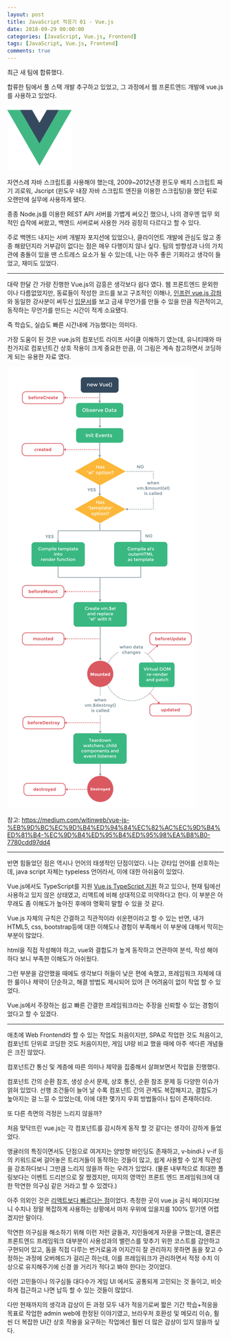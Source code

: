 ```yaml
---
layout: post
title: JavaScript 적응기 01 - Vue.js
date: 2018-09-29 00:00:00
categories: [JavaScript, Vue.js, Frontend]
tags: [JavaScript, Vue.js, Frontend]
comments: true
---
```


최근 새 팀에 합류했다.

합류한 팀에서 풀 스택 개발 추구하고 있었고, 그 과정에서 웹 프론트엔드 개발에 vue.js를 사용하고 있었다.

![Vue.js](/images/2018/Vue.png)

자연스레 자바 스크립트를 사용해야 했는데, 2009~2012년경 윈도우 배치 스크립트 짜기 괴로워, Jscript (윈도우 내장 자바 스크립트 엔진을 이용한 스크립팅)을 했던 뒤로 오랜만에 실무에 사용하게 됐다.

종종 Node.js를 이용한 REST API 서버를 가볍게 써오긴 했으나, 나의 경우엔 업무 외적인 습작에 써왔고, 백엔드 서버로써 사용한 거라 굉장히 다르다고 할 수 있다.

주로 백엔드 내지는 서버 개발자 포지션에 있었으나, 클라이언트 개발에 관심도 많고 종종 해왔던지라 거부감이 없다는 점은 매우 다행이지 않나 싶다. 팀의 방향성과 나의 가치관에 충돌이 있을 땐 스트레스 요소가 될 수 있는데, 나는 아주 좋은 기회라고 생각이 들었고, 재미도 있었다.

---

대략 한달 간 가량 진행한 Vue.js의 감흥은 생각보다 쉽다 였다.
웹 프론트엔드 문외한이나 다름없었지만, 동료들이 작성한 코드를 보고 구조적인 이해나, [인프런 vue.js 강좌](https://www.inflearn.com/course/vue-pwa-vue-js-%EA%B8%B0%EB%B3%B8/)와 동일한 강사분이 써두신 [입문서](https://joshua1988.github.io/web-development/vuejs/vuejs-tutorial-for-beginner/)를 보고 금새 무언가를 만들 수 있을 만큼 직관적이고, 동작하는 무언가를 만드는 시간이 적게 소요됐다. 

즉 학습도, 실습도 빠른 시간내에 가능했다는 의미다.

가장 도움이 된 것은 vue.js의 컴포넌트 라이프 사이클 이해하기 였는데, 유니티때와 마찬가지로 컴포넌트간 상호 작용이 크게 중요한 만큼, 이 그림은 계속 참고하면서 코딩하게 되는 유용한 자료 였다.

![Vue.js Lifecycle](/images/2018/vue_lifecycle.png)

참고: <https://medium.com/witinweb/vue-js-%EB%9D%BC%EC%9D%B4%ED%94%84%EC%82%AC%EC%9D%B4%ED%81%B4-%EC%9D%B4%ED%95%B4%ED%95%98%EA%B8%B0-7780cdd97dd4>

---

반면 힘들었던 점은 역시나 언어의 태생적인 단점이었다.
나는 강타입 언어를 선호하는데, java script 자체는 typeless 언어라서, 이에 대한 아쉬움이 있었다.

Vue.js에서도 TypeScript를 지원 [Vue.js TypeScript 지원](https://kr.vuejs.org/v2/guide/typescript.html) 
하고 있으나, 현재 팀에선 사용하고 있지 않은 상태였고, 리액트에 비해 상대적으로 미약하다고 한다. 이 부분은 아무래도 좀 이해도가 높아진 후에야 명확히 말할 수 있을 것 같다.

Vue.js 자체의 규칙은 간결하고 직관적이라 쉬운편이라고 할 수 있는 반면, 내가 HTML5, css, bootstrap등에 대한 이해도나 경험이 부족해서 이 부분에 대해서 막히는 부분이 많았다.

html을 직접 작성해야 하고, vue와 결합도가 높게 동작하고 연관하여 분석, 작성 해야 하다 보니 부족한 이해도가 아쉬웠다.

그런 부분을 감안했을 때에도 생각보다 허들이 낮은 편에 속했고, 프레임워크 자체에 대한 룰이나 제약이 단순하고, 해결 방법도 제시되어 있어 큰 어려움이 없이 작업 할 수 있었다.

Vue.js에서 주장하는 쉽고 빠른 간결한 프레임워크라는 주장을 신뢰할 수 있는 경험이었다고 할 수 있겠다.

---

애초에 Web Frontend라 할 수 있는 작업도 처음이지만, SPA로 작업한 것도 처음이고, 컴포넌트 단위로 코딩한 것도 처음이지만, 게임 UI랑 비교 했을 때에 아주 색다른 개념들은 크진 않았다.

컴포넌트간 통신 및 계층에 따른 의미나 제약을 집중해서 살펴보면서 작업을 진행했다.

컴포넌트 간의 순환 참조, 생성 순서 문제, 상호 통신, 순환 참조 문제 등 다양한 이슈가 얽혀 있었다. 선행 조건들이 늘어 날 수록 컴포넌트 간의 관계도 복잡해지고, 결합도가 높아지는 걸 느낄 수 있었는데, 이에 대한 몇가지 우회 방법들이나 팁이 존재하더라.

또 다른 측면의 걱정은 느리지 않을까?

처음 맞닥뜨린 vue.js는 각 컴포넌트를 감시하게 동작 할 것 같다는 생각이 강하게 들었었다.

앵귤러의 특징이면서도 단점으로 여겨지는 양방향 바인딩도 존재하고, v-bind나 v-if 등의 키워드로써 걸어놓은 트리거들이 동작하는 것들이 많고, 쉽게 사용할 수 있게 직관성을 강조하다보니 그만큼 느리지 않을까 하는 우려가 있었다. (물론 내부적으로 최대한 폴링보다는 이벤트 드리븐으로 잘 짰겠지만, 미지의 영역인 프론트 엔드 프레임워크에 대한 막연한 의구심 같은 거라고 할 수 있겠다.)

아주 의외인 것은 [리액트보다 빠르다는 점](<https://kr.vuejs.org/v2/guide/comparison.html>)이었다. 측정한 곳이 vue.js 공식 페이지다보니 수치나 정말 복잡하게 사용하는 상황에서 마저 우위에 있을지를 100% 믿기엔 어렵겠지만 말이다.

막연한 의구심을 해소하기 위해 이런 저런 글들과, 지인들에게 자문을 구했는데, 결론은 프론트엔드 프레임워크 대부분이 사용성과의 밸런스를 맞추기 위한 코스트를 감안하고 구현되어 있고, 돔을 직접 다루는 번거로움과 어지간히 잘 관리하지 못하면 돔을 찾고 수정하는 과정에 오버헤드가 걸리곤 하는데, 이를 프레임워크가 관리하면서 적정 수치 이상으로 유지해주기에 신경 쓸 거리가 적다고 봐야 한다는 것이었다.

이런 고민들이나 의구심들 대다수가 게임 UI 에서도 공통되게 고민되는 것 들이고, 비슷하게 접근하고 나면 납득 할 수 있는 것들이 많았다.

다만 현재까지의 생각과 감상이 든 과정 모두 내가 적응기로써 짧은 기간 학습+적응을 목표로 작업한 admin web에 한정된 이야기였고, 브라우저 호환성 및 메모리 이슈, 훨씬 더 복잡한 UI간 상호 작용을 요구하는 작업에선 훨씬 더 많은 감상이 있지 않을까 싶다.